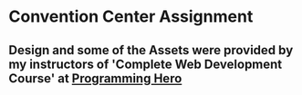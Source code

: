 # Convention Center Assignment
## Design and some of the Assets were provided by my instructors of 'Complete Web Development Course' at [Programming Hero](https://web.programming-hero.com/)